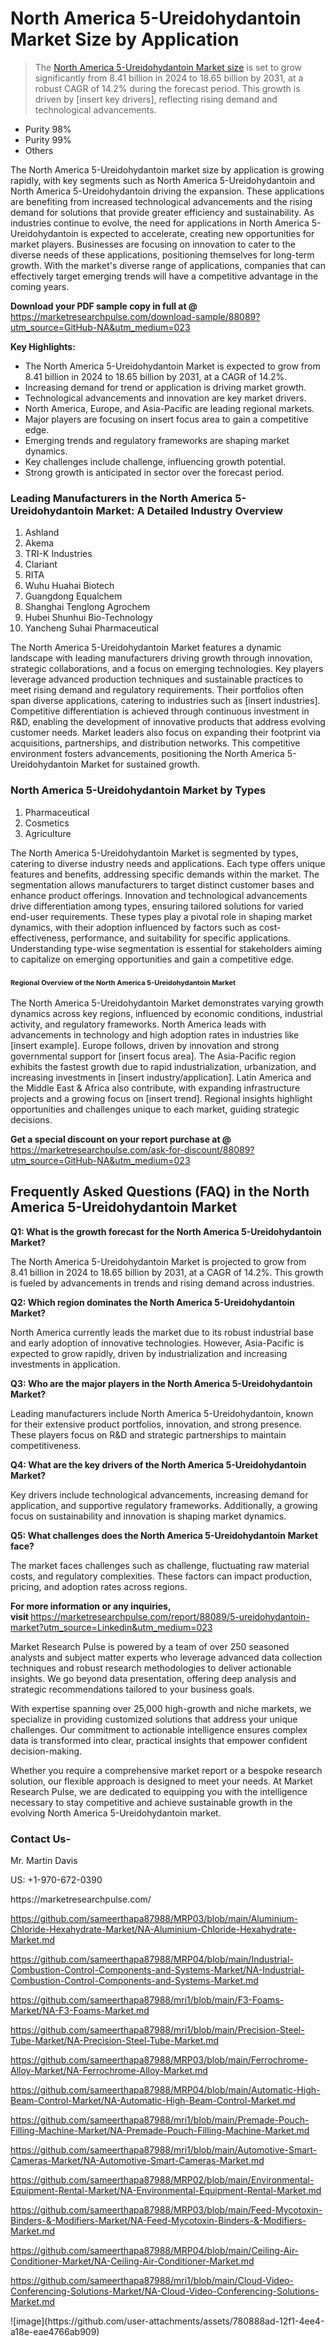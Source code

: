 <h1>North America 5-Ureidohydantoin Market&nbsp;Size by Application</h1><blockquote><p>The <a href="https://marketresearchpulse.com/download-sample/88089?utm_source=GitHub-NA&amp;utm_medium=023">North America 5-Ureidohydantoin Market size</a> is set to grow significantly from 8.41 billion in 2024 to 18.65 billion by 2031, at a robust CAGR of 14.2% during the forecast period. This growth is driven by [insert key drivers], reflecting rising demand and technological advancements.</p></blockquote><ul><li>Purity 98%<li> Purity 99%<li> Others</li></ul><p>The North America 5-Ureidohydantoin market size by application is growing rapidly, with key segments such as North America 5-Ureidohydantoin and North America 5-Ureidohydantoin driving the expansion. These applications are benefiting from increased technological advancements and the rising demand for solutions that provide greater efficiency and sustainability. As industries continue to evolve, the need for applications in North America 5-Ureidohydantoin is expected to accelerate, creating new opportunities for market players. Businesses are focusing on innovation to cater to the diverse needs of these applications, positioning themselves for long-term growth. With the market's diverse range of applications, companies that can effectively target emerging trends will have a competitive advantage in the coming years.</p><p><strong>Download your PDF sample copy in full at @ </strong><a href="https://marketresearchpulse.com/download-sample/88089?utm_source=GitHub-NA&amp;utm_medium=023">https://marketresearchpulse.com/download-sample/88089?utm_source=GitHub-NA&amp;utm_medium=023</a></p><p><strong>Key Highlights: </strong></p><ul><li>The North America 5-Ureidohydantoin Market is expected to grow from 8.41 billion in 2024 to 18.65 billion by 2031, at a CAGR of 14.2%.</li><li>Increasing demand for trend or application is driving market growth.</li><li>Technological advancements and innovation are key market drivers.</li><li>North America, Europe, and Asia-Pacific are leading regional markets.</li><li>Major players are focusing on insert focus area to gain a competitive edge.</li><li>Emerging trends and regulatory frameworks are shaping market dynamics.</li><li>Key challenges include challenge, influencing growth potential.</li><li>Strong growth is anticipated in sector over the forecast period.</li></ul><h3>Leading Manufacturers in the North America 5-Ureidohydantoin Market: A Detailed Industry Overview</h3><ol><li>Ashland</li><li>Akema</li><li>TRI-K Industries</li><li>Clariant</li><li>RITA</li><li>Wuhu Huahai Biotech</li><li>Guangdong Equalchem</li><li>Shanghai Tenglong Agrochem</li><li>Hubei Shunhui Bio-Technology</li><li>Yancheng Suhai Pharmaceutical</li></ol><div class="flex max-w-full flex-col flex-grow"><div class="min-h-8 text-message flex w-full flex-col items-end gap-2 whitespace-normal break-words [.text-message+&amp;]:mt-5" dir="auto" data-message-author-role="assistant" data-message-id="fd8432e4-4910-450d-b182-61b7bfb0a01f" data-message-model-slug="gpt-4o"><div class="flex w-full flex-col gap-1 empty:hidden first:pt-[3px]"><div class="markdown prose w-full break-words dark:prose-invert light"><p>The North America 5-Ureidohydantoin Market features a dynamic landscape with leading manufacturers driving growth through innovation, strategic collaborations, and a focus on emerging technologies. Key players leverage advanced production techniques and sustainable practices to meet rising demand and regulatory requirements. Their portfolios often span diverse applications, catering to industries such as [insert industries]. Competitive differentiation is achieved through continuous investment in R&amp;D, enabling the development of innovative products that address evolving customer needs. Market leaders also focus on expanding their footprint via acquisitions, partnerships, and distribution networks. This competitive environment fosters advancements, positioning the North America 5-Ureidohydantoin Market for sustained growth.</p></div></div></div></div><h3>North America 5-Ureidohydantoin Market by Types</h3><ol><li>Pharmaceutical<li> Cosmetics<li> Agriculture</li></ol><div class="flex max-w-full flex-col flex-grow"><div class="min-h-8 text-message flex w-full flex-col items-end gap-2 whitespace-normal break-words [.text-message+&amp;]:mt-5" dir="auto" data-message-author-role="assistant" data-message-id="084470be-0bb7-4664-bddf-5156b4f41249" data-message-model-slug="gpt-4o-mini"><div class="flex w-full flex-col gap-1 empty:hidden first:pt-[3px]"><div class="markdown prose w-full break-words dark:prose-invert light"><p>The North America 5-Ureidohydantoin Market is segmented by types, catering to diverse industry needs and applications. Each type offers unique features and benefits, addressing specific demands within the market. The segmentation allows manufacturers to target distinct customer bases and enhance product offerings. Innovation and technological advancements drive differentiation among types, ensuring tailored solutions for varied end-user requirements. These types play a pivotal role in shaping market dynamics, with their adoption influenced by factors such as cost-effectiveness, performance, and suitability for specific applications. Understanding type-wise segmentation is essential for stakeholders aiming to capitalize on emerging opportunities and gain a competitive edge.</p></div></div></div></div><h3><span style="font-size: 11px;">Regional Overview of the North America 5-Ureidohydantoin Market</span></h3><div class="flex max-w-full flex-col flex-grow"><div class="min-h-8 text-message flex w-full flex-col items-end gap-2 whitespace-normal break-words [.text-message+&amp;]:mt-5" dir="auto" data-message-author-role="assistant" data-message-id="e9038762-ce64-4e30-91c9-9bd413514231" data-message-model-slug="gpt-4o-mini"><div class="flex w-full flex-col gap-1 empty:hidden first:pt-[3px]"><div class="markdown prose w-full break-words dark:prose-invert light"><p>The North America 5-Ureidohydantoin Market demonstrates varying growth dynamics across key regions, influenced by economic conditions, industrial activity, and regulatory frameworks. North America leads with advancements in technology and high adoption rates in industries like [insert example]. Europe follows, driven by innovation and strong governmental support for [insert focus area]. The Asia-Pacific region exhibits the fastest growth due to rapid industrialization, urbanization, and increasing investments in [insert industry/application]. Latin America and the Middle East &amp; Africa also contribute, with expanding infrastructure projects and a growing focus on [insert trend]. Regional insights highlight opportunities and challenges unique to each market, guiding strategic decisions.</p></div></div></div></div><p><strong>Get a special discount on your report purchase at @ </strong><a href="https://marketresearchpulse.com/ask-for-discount/88089?utm_source=GitHub-NA&amp;utm_medium=023">https://marketresearchpulse.com/ask-for-discount/88089?utm_source=GitHub-NA&amp;utm_medium=023</a></p><h2>Frequently Asked Questions (FAQ) in the North America 5-Ureidohydantoin Market</h2><p><strong>Q1: What is the growth forecast for the North America 5-Ureidohydantoin Market?</strong></p><p>The North America 5-Ureidohydantoin Market is projected to grow from 8.41 billion in 2024 to 18.65 billion by 2031, at a CAGR of 14.2%. This growth is fueled by advancements in trends and rising demand across industries.</p><p><strong>Q2: Which region dominates the North America 5-Ureidohydantoin Market?</strong></p><p>North America currently leads the market due to its robust industrial base and early adoption of innovative technologies. However, Asia-Pacific is expected to grow rapidly, driven by industrialization and increasing investments in application.</p><p><strong>Q3: Who are the major players in the North America 5-Ureidohydantoin Market?</strong></p><p>Leading manufacturers include North America 5-Ureidohydantoin, known for their extensive product portfolios, innovation, and strong presence. These players focus on R&amp;D and strategic partnerships to maintain competitiveness.</p><p><strong>Q4: What are the key drivers of the North America 5-Ureidohydantoin Market?</strong></p><p>Key drivers include technological advancements, increasing demand for application, and supportive regulatory frameworks. Additionally, a growing focus on sustainability and innovation is shaping market dynamics.</p><p><strong>Q5: What challenges does the North America 5-Ureidohydantoin Market face?</strong></p><p>The market faces challenges such as challenge, fluctuating raw material costs, and regulatory complexities. These factors can impact production, pricing, and adoption rates across regions.</p><p><strong>For more information or any inquiries, visit&nbsp;</strong><a href="https://marketresearchpulse.com/report/88089/5-ureidohydantoin-market?utm_source=Linkedin&utm_medium=023">https://marketresearchpulse.com/report/88089/5-ureidohydantoin-market?utm_source=Linkedin&utm_medium=023</a></p><p>Market Research Pulse is powered by a team of over 250 seasoned analysts and subject matter experts who leverage advanced data collection techniques and robust research methodologies to deliver actionable insights. We go beyond data presentation, offering deep analysis and strategic recommendations tailored to your business goals.</p><p>With expertise spanning over 25,000 high-growth and niche markets, we specialize in providing customized solutions that address your unique challenges. Our commitment to actionable intelligence ensures complex data is transformed into clear, practical insights that empower confident decision-making.</p><p>Whether you require a comprehensive market report or a bespoke research solution, our flexible approach is designed to meet your needs. At Market Research Pulse, we are dedicated to equipping you with the intelligence necessary to stay competitive and achieve sustainable growth in the evolving North America 5-Ureidohydantoin market.</p><h3><strong>Contact Us-</strong></h3><p>Mr. Martin Davis</p><p>US: +1-970-672-0390</p><p>https://marketresearchpulse.com/</p><p><a href="https://github.com/sameerthapa87988/MRP03/blob/main/Aluminium-Chloride-Hexahydrate-Market/NA-Aluminium-Chloride-Hexahydrate-Market.md">https://github.com/sameerthapa87988/MRP03/blob/main/Aluminium-Chloride-Hexahydrate-Market/NA-Aluminium-Chloride-Hexahydrate-Market.md</a></p><p><a href="https://github.com/sameerthapa87988/MRP04/blob/main/Industrial-Combustion-Control-Components-and-Systems-Market/NA-Industrial-Combustion-Control-Components-and-Systems-Market.md">https://github.com/sameerthapa87988/MRP04/blob/main/Industrial-Combustion-Control-Components-and-Systems-Market/NA-Industrial-Combustion-Control-Components-and-Systems-Market.md</a></p><p><a href="https://github.com/sameerthapa87988/mri1/blob/main/F3-Foams-Market/NA-F3-Foams-Market.md">https://github.com/sameerthapa87988/mri1/blob/main/F3-Foams-Market/NA-F3-Foams-Market.md</a></p><p><a href="https://github.com/sameerthapa87988/mri1/blob/main/Precision-Steel-Tube-Market/NA-Precision-Steel-Tube-Market.md">https://github.com/sameerthapa87988/mri1/blob/main/Precision-Steel-Tube-Market/NA-Precision-Steel-Tube-Market.md</a></p><p><a href="https://github.com/sameerthapa87988/MRP03/blob/main/Ferrochrome-Alloy-Market/NA-Ferrochrome-Alloy-Market.md">https://github.com/sameerthapa87988/MRP03/blob/main/Ferrochrome-Alloy-Market/NA-Ferrochrome-Alloy-Market.md</a></p><p><a href="https://github.com/sameerthapa87988/MRP04/blob/main/Automatic-High-Beam-Control-Market/NA-Automatic-High-Beam-Control-Market.md">https://github.com/sameerthapa87988/MRP04/blob/main/Automatic-High-Beam-Control-Market/NA-Automatic-High-Beam-Control-Market.md</a></p><p><a href="https://github.com/sameerthapa87988/mri1/blob/main/Premade-Pouch-Filling-Machine-Market/NA-Premade-Pouch-Filling-Machine-Market.md">https://github.com/sameerthapa87988/mri1/blob/main/Premade-Pouch-Filling-Machine-Market/NA-Premade-Pouch-Filling-Machine-Market.md</a></p><p><a href="https://github.com/sameerthapa87988/mri1/blob/main/Automotive-Smart-Cameras-Market/NA-Automotive-Smart-Cameras-Market.md">https://github.com/sameerthapa87988/mri1/blob/main/Automotive-Smart-Cameras-Market/NA-Automotive-Smart-Cameras-Market.md</a></p><p><a href="https://github.com/sameerthapa87988/MRP02/blob/main/Environmental-Equipment-Rental-Market/NA-Environmental-Equipment-Rental-Market.md">https://github.com/sameerthapa87988/MRP02/blob/main/Environmental-Equipment-Rental-Market/NA-Environmental-Equipment-Rental-Market.md</a></p><p><a href="https://github.com/sameerthapa87988/MRP03/blob/main/Feed-Mycotoxin-Binders-&-Modifiers-Market/NA-Feed-Mycotoxin-Binders-&-Modifiers-Market.md">https://github.com/sameerthapa87988/MRP03/blob/main/Feed-Mycotoxin-Binders-&-Modifiers-Market/NA-Feed-Mycotoxin-Binders-&-Modifiers-Market.md</a></p><p><a href="https://github.com/sameerthapa87988/MRP04/blob/main/Ceiling-Air-Conditioner-Market/NA-Ceiling-Air-Conditioner-Market.md">https://github.com/sameerthapa87988/MRP04/blob/main/Ceiling-Air-Conditioner-Market/NA-Ceiling-Air-Conditioner-Market.md</a></p><p><a href="https://github.com/sameerthapa87988/mri1/blob/main/Cloud-Video-Conferencing-Solutions-Market/NA-Cloud-Video-Conferencing-Solutions-Market.md">https://github.com/sameerthapa87988/mri1/blob/main/Cloud-Video-Conferencing-Solutions-Market/NA-Cloud-Video-Conferencing-Solutions-Market.md</a></p>
![image](https://github.com/user-attachments/assets/780888ad-12f1-4ee4-a18e-eae4766ab909)
